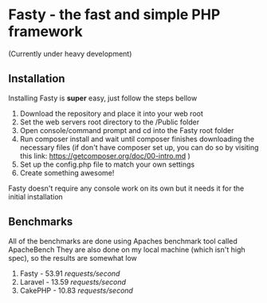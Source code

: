 # Fasty - the fast and simple PHP framework
(Currently under heavy development)
## Installation

Installing Fasty is **super** easy, just follow the steps bellow

1. Download the repository and place it into your web root
1. Set the web servers root directory to the /Public folder
1. Open console/command prompt and cd into the Fasty root folder
1. Run composer install and wait until composer finishes downloading the necessary files (if don't have composer set up, you can do so by visiting this link: https://getcomposer.org/doc/00-intro.md )
1. Set up the config.php file to match your own settings
1. Create something awesome!

Fasty doesn't require any console work on its own but it needs it for the initial installation

## Benchmarks

All of the benchmarks are done using Apaches benchmark tool called ApacheBench
They are also done on my local machine (which isn't high spec), so the results are somewhat low

1. Fasty - 53.91 _requests/second_
1. Laravel - 13.59 _requests/second_
1. CakePHP - 10.83 _requests/second_
